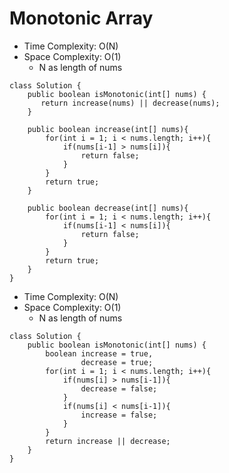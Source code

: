 # Monotonic Array

- Time Complexity: O(N)
- Space Complexity: O(1)
  - N as length of nums

```
class Solution {
    public boolean isMonotonic(int[] nums) {
       return increase(nums) || decrease(nums);
    }

    public boolean increase(int[] nums){
        for(int i = 1; i < nums.length; i++){
            if(nums[i-1] > nums[i]){
                return false;
            }
        }
        return true;
    }

    public boolean decrease(int[] nums){
        for(int i = 1; i < nums.length; i++){
            if(nums[i-1] < nums[i]){
                return false;
            }
        }
        return true;
    }
}
```

- Time Complexity: O(N)
- Space Complexity: O(1)
  - N as length of nums

```
class Solution {
    public boolean isMonotonic(int[] nums) {
        boolean increase = true,
                decrease = true;
        for(int i = 1; i < nums.length; i++){
            if(nums[i] > nums[i-1]){
                decrease = false;
            }
            if(nums[i] < nums[i-1]){
                increase = false;
            }
        }
        return increase || decrease;
    }
}
```
